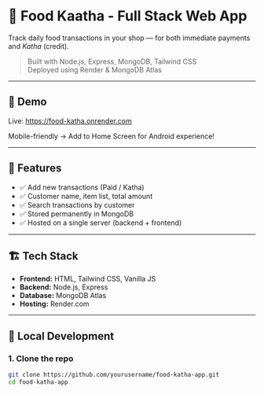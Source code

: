 # 🍲 Food Kaatha - Full Stack Web App

Track daily food transactions in your shop — for both immediate payments and *Katha* (credit).

> Built with Node.js, Express, MongoDB, Tailwind CSS  
> Deployed using Render & MongoDB Atlas

---

## 📸 Demo

Live: https://food-katha.onrender.com

Mobile-friendly → Add to Home Screen for Android experience!

---

## 🧰 Features

- ✅ Add new transactions (Paid / Katha)
- ✅ Customer name, item list, total amount
- ✅ Search transactions by customer
- ✅ Stored permanently in MongoDB
- ✅ Hosted on a single server (backend + frontend)

---

## 🏗️ Tech Stack

- **Frontend:** HTML, Tailwind CSS, Vanilla JS  
- **Backend:** Node.js, Express  
- **Database:** MongoDB Atlas  
- **Hosting:** Render.com

---

## 🚀 Local Development

### 1. Clone the repo

```bash
git clone https://github.com/yourusername/food-katha-app.git
cd food-katha-app
